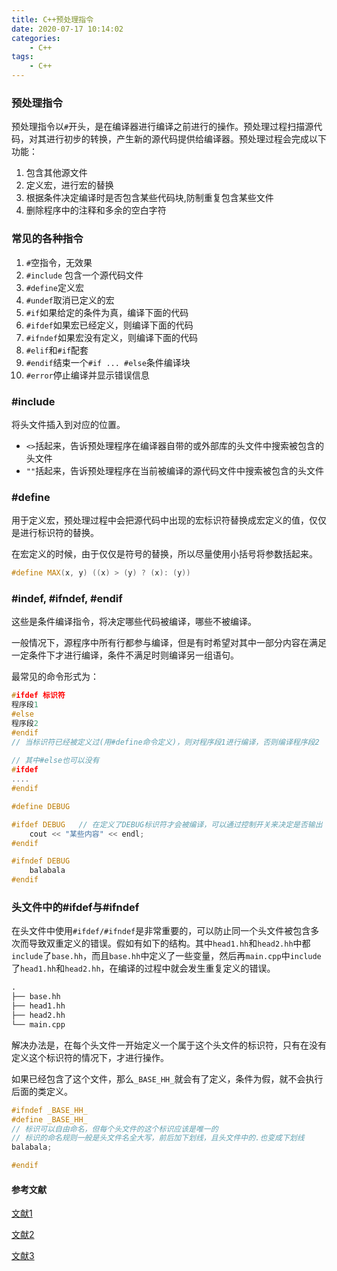 ```yaml
---
title: C++预处理指令
date: 2020-07-17 10:14:02
categories:
	- C++
tags:
	- C++
---
```


### 预处理指令

预处理指令以`#`开头，是在编译器进行编译之前进行的操作。预处理过程扫描源代码，对其进行初步的转换，产生新的源代码提供给编译器。预处理过程会完成以下功能：

1. 包含其他源文件
2. 定义宏，进行宏的替换
3. 根据条件决定编译时是否包含某些代码块,防制重复包含某些文件
4. 删除程序中的注释和多余的空白字符

### 常见的各种指令

1. `#`空指令，无效果
2. `#include` 包含一个源代码文件
3. `#define`定义宏
4. `#undef`取消已定义的宏
5. `#if`如果给定的条件为真，编译下面的代码
6. `#ifdef`如果宏已经定义，则编译下面的代码
7. `#ifndef`如果宏没有定义，则编译下面的代码
8. `#elif`和`#if`配套
9. `#endif`结束一个`#if ... #else`条件编译块
10. `#error`停止编译并显示错误信息

###  #include

将头文件插入到对应的位置。

- `<>`括起来，告诉预处理程序在编译器自带的或外部库的头文件中搜索被包含的头文件
- `""`括起来，告诉预处理程序在当前被编译的源代码文件中搜索被包含的头文件

### #define

用于定义宏，预处理过程中会把源代码中出现的宏标识符替换成宏定义的值，仅仅是进行标识符的替换。

在宏定义的时候，由于仅仅是符号的替换，所以尽量使用小括号将参数括起来。

```c++
#define MAX(x, y) ((x) > (y) ? (x): (y))
```

### #indef, #ifndef, #endif

这些是条件编译指令，将决定哪些代码被编译，哪些不被编译。

一般情况下，源程序中所有行都参与编译，但是有时希望对其中一部分内容在满足一定条件下才进行编译，条件不满足时则编译另一组语句。

最常见的命令形式为：

```c++
#ifdef 标识符
程序段1
#else
程序段2
#endif
// 当标识符已经被定义过(用#define命令定义)，则对程序段1进行编译，否则编译程序段2
  
// 其中#else也可以没有
#ifdef
....
#endif
```

```c++
#define DEBUG

#ifdef DEBUG   // 在定义了DEBUG标识符才会被编译，可以通过控制开关来决定是否输出
	cout << "某些内容" << endl;
#endif

#ifndef DEBUG
	balabala
#endif
```

### 头文件中的#ifdef与#ifndef

在头文件中使用`#ifdef/#ifndef`是非常重要的，可以防止同一个头文件被包含多次而导致双重定义的错误。假如有如下的结构。其中`head1.hh`和`head2.hh`中都`include`了`base.hh`，而且`base.hh`中定义了一些变量，然后再`main.cpp`中`include`了`head1.hh`和`head2.hh`，在编译的过程中就会发生重复定义的错误。

```txt
.
├── base.hh
├── head1.hh
├── head2.hh
└── main.cpp
```

解决办法是，在每个头文件一开始定义一个属于这个头文件的标识符，只有在没有定义这个标识符的情况下，才进行操作。

如果已经包含了这个文件，那么`_BASE_HH_`就会有了定义，条件为假，就不会执行后面的类定义。

```c++
#ifndef _BASE_HH_ 
#define _BASE_HH_
// 标识可以自由命名，但每个头文件的这个标识应该是唯一的
// 标识的命名规则一般是头文件名全大写，前后加下划线，且头文件中的.也变成下划线
balabala;

#endif
```

#### 参考文献

[文献1](https://www.cnblogs.com/zi-xing/p/4550246.html)

[文献2](http://chen-tao.github.io/2015/11/17/c-cpp-preprocessor/)

[文献3](https://www.cnblogs.com/Jessica-jie/p/9006929.html)